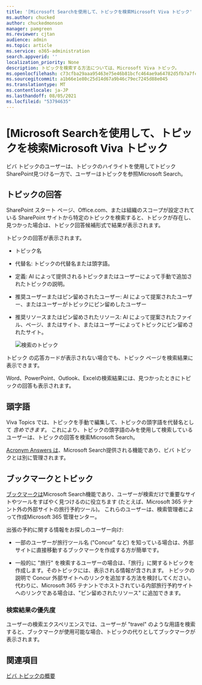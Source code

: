 ```yaml
---
title: '[Microsoft Searchを使用して、トピックを検索Microsoft Viva トピック'
ms.author: chucked
author: chuckedmonson
manager: pamgreen
ms.reviewer: cjtan
audience: admin
ms.topic: article
ms.service: o365-administration
search.appverid: ''
localization_priority: None
description: トピックを検索する方法については、Microsoft Viva トピック。
ms.openlocfilehash: c73cfba29aaa95463e75e46b81bcfc464ae9a64782d5fb7a7fc76dd6c9144393
ms.sourcegitcommit: a1b66e1e80c25d14d67a9b46c79ec7245d88e045
ms.translationtype: MT
ms.contentlocale: ja-JP
ms.lasthandoff: 08/05/2021
ms.locfileid: "53794635"
---
```

# <a name="use-microsoft-search-to-find-topics-in-microsoft-viva-topics"></a>[Microsoft Searchを使用して、トピックを検索Microsoft Viva トピック

ビバ トピックのユーザーは、トピックのハイライトを使用してトピックSharePoint見つける一方で、ユーザーはトピックを参照Microsoft Search。 

## <a name="topic-answer"></a>トピックの回答

SharePoint スタート ページ、Office.com、または組織のスコープが設定されている SharePoint サイトから特定のトピックを検索すると、トピックが存在し、見つかった場合は、トピック回答候補形式で結果が表示されます。

トピックの回答が表示されます。

- トピック名
- 代替名: トピックの代替名または頭字語。
- 定義: AI によって提供されるトピックまたはユーザーによって手動で追加されたトピックの説明。
- 推奨ユーザーまたはピン留めされたユーザー: AI によって提案されたユーザー、またはユーザーがトピックにピン留めしたユーザー
- 推奨リソースまたはピン留めされたリソース: AI によって提案されたファイル、ページ、またはサイト、またはユーザーによってトピックにピン留めされたサイト。 

   ![検索のトピック](../media/knowledge-management/search-topic-answer.png) 

トピック の応答カードが表示されない場合でも、トピック ページを検索結果に表示できます。

Word、PowerPoint、Outlook、Excelの検索結果には、見つかったときにトピックの回答も表示されます。

## <a name="acronyms"></a>頭字語

Viva Topics では、トピックを手動で編集して、トピックの頭字語を代替名として *含めできます*。 これにより、トピックの頭字語のみを使用して検索しているユーザーは、トピックの回答を検索Microsoft Search。

[Acronym Answers は](/microsoftsearch/manage-acronyms)、Microsoft Search提供される機能であり、ビバ トピックとは別に管理されます。

## <a name="bookmarks-and-topics"></a>ブックマークとトピック

[ブックマークは](/microsoftsearch/manage-bookmarks)Microsoft Search機能であり、ユーザーが検索だけで重要なサイトやツールをすばやく見つけるのに役立ちます (たとえば、Microsoft 365 テナント外の外部サイトの旅行予約ツール)。 これらのユーザーは、検索管理者によって作成Microsoft 365 管理センター。 

出張の予約に関する情報をお探しのユーザー向け:

- 一部のユーザーが旅行ツール名 ("Concur" など) を知っている場合は、外部サイトに直接移動するブックマークを作成する方が簡単です。

- 一般的に "旅行" を検索するユーザーの場合は、「旅行」に関するトピックを作成します。そのトピックには、表示される情報が含されます。 トピックの説明で Concur 外部サイトへのリンクを追加する方法を検討してください。 代わりに、Microsoft 365 テナントでホストされている内部旅行予約サイトへのリンクである場合は、"ピン留めされたリソース" に追加できます。
 
### <a name="search-results-priority"></a>検索結果の優先度 

ユーザーの検索エクスペリエンスでは、ユーザーが "travel" のような用語を検索すると、ブックマークが使用可能な場合、トピックの代りとしてブックマークが表示されます。

## <a name="see-also"></a>関連項目

[ビバ トピックの概要](topic-experiences-overview.md)
